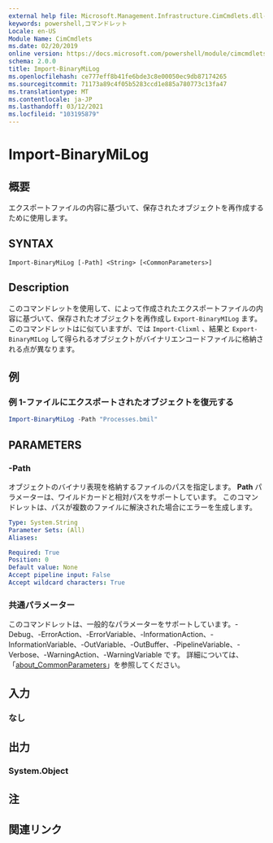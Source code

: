 ```yaml
---
external help file: Microsoft.Management.Infrastructure.CimCmdlets.dll-Help.xml
keywords: powershell,コマンドレット
Locale: en-US
Module Name: CimCmdlets
ms.date: 02/20/2019
online version: https://docs.microsoft.com/powershell/module/cimcmdlets/import-binarymilog?view=powershell-7.1&WT.mc_id=ps-gethelp
schema: 2.0.0
title: Import-BinaryMiLog
ms.openlocfilehash: ce777eff8b41fe6bde3c8e00050ec9db87174265
ms.sourcegitcommit: 71173a89c4f05b5283ccd1e885a780773c13fa47
ms.translationtype: MT
ms.contentlocale: ja-JP
ms.lasthandoff: 03/12/2021
ms.locfileid: "103195879"
---
```

# Import-BinaryMiLog

## 概要
エクスポートファイルの内容に基づいて、保存されたオブジェクトを再作成するために使用します。

## SYNTAX

```
Import-BinaryMiLog [-Path] <String> [<CommonParameters>]
```

## Description

このコマンドレットを使用して、によって作成されたエクスポートファイルの内容に基づいて、保存されたオブジェクトを再作成し `Export-BinaryMILog` ます。 このコマンドレットはに似ていますが、では `Import-Clixml` 、結果と `Export-BinaryMILog` して得られるオブジェクトがバイナリエンコードファイルに格納される点が異なります。

## 例

### 例 1-ファイルにエクスポートされたオブジェクトを復元する

```powershell
Import-BinaryMiLog -Path "Processes.bmil"
```

## PARAMETERS

### -Path

オブジェクトのバイナリ表現を格納するファイルのパスを指定します。 **Path** パラメーターは、ワイルドカードと相対パスをサポートしています。 このコマンドレットは、パスが複数のファイルに解決された場合にエラーを生成します。

```yaml
Type: System.String
Parameter Sets: (All)
Aliases:

Required: True
Position: 0
Default value: None
Accept pipeline input: False
Accept wildcard characters: True
```

### 共通パラメーター
このコマンドレットは、一般的なパラメーターをサポートしています。-Debug、-ErrorAction、-ErrorVariable、-InformationAction、-InformationVariable、-OutVariable、-OutBuffer、-PipelineVariable、-Verbose、-WarningAction、-WarningVariable です。 詳細については、「[about_CommonParameters](https://go.microsoft.com/fwlink/?LinkID=113216)」を参照してください。

## 入力

### なし

## 出力

### System.Object

## 注

## 関連リンク
